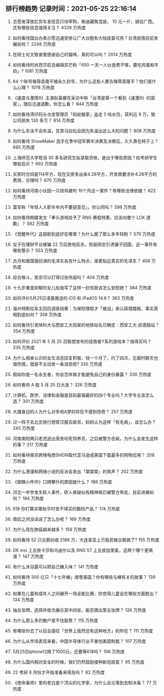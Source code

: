
## 排行榜趋势 记录时间：2021-05-25 22:16:14
  
  1. 志愿者深夜拦货车发现百只待宰狗，泰迪藏獒混装， 10 元一斤，销往广西。还有哪些信息值得关注？ 4328 万热度
    
  2. 如何看待国台办表示愿迅速安排让广大台胞有大陆疫苗可用？台湾疫情目前发展如何？ 2248 万热度
    
  3. 在硕士论文致谢里感谢自己的猫咪，真的可以吗？ 2014 万热度
    
  4. 如何看待时尚芭莎前总编辑苏芒称「650 一天一人伙食费不够，要吃鸡蛋和牛奶」? 1081 万热度
    
  5. 64 个账号侮辱袁隆平被永久封号，为什么这些人要去侮辱袁隆平？他们是什么心理？ 1078 万热度
    
  6. 《速度与激情9》主演赵喜娜在采访中称「台湾是第一个看到《速激9》的国家」，随后迅速道歉，你怎么看？ 944 万热度
    
  7. 如何看待湾仔码头仓库管理员「蚂蚁搬家」盗走 5 吨水饺，获利近 9 万，致公司损失 130 多万？ 814 万热度
    
  8. 为什么冬泳不会失温，甘肃马拉松会因为失温出这么大的问题？ 808 万热度
    
  9. 如何看待 ShowMaker 选手在季中冠军赛半决赛及决赛后，久久靠在椅子上？ 695 万热度
    
  10. 上海师范大学取消 30 多名研究生拟录取资格，是出于哪些原因？给考研学生哪些启示？ 692 万热度
    
  11. 买房时合同是114平方，现在交房多出来4.28平方，开发商要求补4.28平方的费用，合理吗？ 670 万热度
    
  12. 如何看待河南小伙因一只烧鸡被判 10个月这一案件？有哪些法律依据？ 622 万热度
    
  13. 雷军称「年轻人入职半年内不要提意见」，你认同吗？ 599 万热度
    
  14. 如何看待韩媒发文「拳头游戏给予了 RNG 赛程特惠，应该向整个 LCK 道歉」？ 582 万热度
    
  15. 《觉醒年代》这部剧到底好在哪里？为什么圈了那么多年轻粉？ 570 万热度
    
  16. 女子在理财平台被骗 22 万后绝地反杀，假装网恋引诱骗子回国，这一事件有哪些警示？ 553 万热度
    
  17. 古月和唐国强扮演的毛泽东各有什么特点，谁更贴近真实的毛泽东？ 406 万热度
    
  18. 综合格斗，吴京可以打得过张伟丽吗？ 404 万热度
    
  19. 十九岁重度抑郁的女儿给我写了这样一封信我该怎么安慰她？ 384 万热度
    
  20. 如何评价5月25日凌晨推送的 iOS 和 iPadOS 14.6？ 363 万热度
    
  21. 温州特斯拉车主回应调查结果：为保险理赔才「被迫」承认踩错踏板，事实真相到底如何？ 358 万热度
    
  22. 如何看待引发陕科大与西安工大掐架的地铁站名已确定：西安工大·武德路站？ 354 万热度
    
  23. 如何评价 2021 年 5 月 25 日联想发布的拯救者Y系列游戏本？值得买吗？ 335 万热度
    
  24. 为什么相亲认识的女生消息回复积极，快一个月了，约了四次，见面时聊天也很热情，就是不主动发一条消息呢? 330 万热度
    
  25. 假如你是一名永生者，你会怎样做才能避免自己的身份暴露？ 330 万热度
    
  26. 如何看待 A 股 5 月 25 日大涨？ 326 万热度
    
  27. 计算机、医学、法律和金融是目前最强最好的四个专业吗？大学专业该怎么选？ 301 万热度
    
  28. 大雄身边的人为什么对多啦A梦的存在不感到惊奇？ 257 万热度
    
  29. 过一阵子去北京旅行想穿汉服去故宫，妈妈认为这样「有毛病」，该怎么办？ 245 万热度
    
  30. 河南南阳两只老虎逃出笼舍咬死饲养员，之后被警方击毙，为什么会发生这样的事？ 217 万热度
    
  31. 如何看待南京跨境电商SHEIN取代亚马逊成美国下载最多的购物应用？ 208 万热度
    
  32. 为什么港漫和网络小说的反派会发出「桀桀桀」的笑声？ 202 万热度
    
  33. 《御赐小仵作》口碑攀升的原因是什么？ 188 万热度
    
  34. 河北一中学发生砍人事件，砍人者疑似有精神病已被警方带走，目前进展如何？ 184 万热度
    
  35. 618 你打算买哪些平时舍不得买的数码产品？ 174 万热度
    
  36. 情侣之间没话说了怎么办呢？ 169 万热度
    
  37. 为什么现在肺癌越来越多？ 159 万热度
    
  38. 如何看待 52 只企鹅创收 2188 万，大连圣亚上万股民被企鹅救了? 155 万热度
    
  39. DK msi 上五放卡莎和乌迪尔以及 RNG S7 上五放加里奥，这两个哪个更离谱？ 147 万热度
    
  40. 有什么沐浴露可以把自己腌入味？ 141 万热度
    
  41. 如何看待 300 亿只「十七年蝉」席卷美国？你有哪些与蝉有关的故事？ 139 万热度
    
  42. 如果在儿童和成年人之间展开一场全能比赛，你觉得儿童会在哪些方面胜出？ 134 万热度
    
  43. 抽五张牌，选择并依次展示其中四张，能否猜出第五张牌？ 126 万热度
    
  44. 为什么那么多的散户拿不住股票？ 115 万热度
    
  45. 有哪些你去了以后会感叹「世界上竟然还有这种地方」的所在？ 111 万热度
    
  46. 为什么从市场表现来看，中国半导体行业不害怕美国制裁？ 107 万热度
    
  47. 5月25日iphone12降了1000元，还要等618吗？ 106 万热度
    
  48. 为什么国内相对安全的时候，我们仍然鼓励接种新冠疫苗？ 95 万热度
    
  49. 22 考研 6 月份才开始准备来得及吗？ 82 万热度
    
  50. 《绝命毒师》里的老白是个顶尖的化学家，为什么会沦落到去制冰毒？ 77 万热度
    